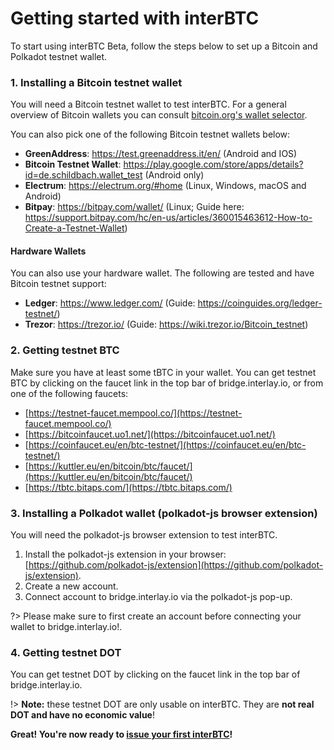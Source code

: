 # Getting started with interBTC


To start using interBTC Beta, follow the steps below to set up a Bitcoin and Polkadot testnet wallet.

### 1. Installing a Bitcoin testnet wallet

You will need a Bitcoin testnet wallet to test interBTC.
For a general overview of Bitcoin wallets you can consult [bitcoin.org's wallet selector](https://bitcoin.org/en/choose-your-wallet?step=5).


You can also pick one of the following Bitcoin testnet wallets below:

- **GreenAddress**: https://test.greenaddress.it/en/ (Android and IOS)
- **Bitcoin Testnet Wallet**: https://play.google.com/store/apps/details?id=de.schildbach.wallet_test (Android only)
- **Electrum**: https://electrum.org/#home (Linux, Windows, macOS and Android)
- **Bitpay**: https://bitpay.com/wallet/ (Linux; Guide here: https://support.bitpay.com/hc/en-us/articles/360015463612-How-to-Create-a-Testnet-Wallet)

#### Hardware Wallets
You can also use your hardware wallet. The following are tested and have Bitcoin testnet support:

- **Ledger**: https://www.ledger.com/ (Guide: https://coinguides.org/ledger-testnet/)
- **Trezor**: https://trezor.io/ (Guide: https://wiki.trezor.io/Bitcoin_testnet)

### 2. Getting testnet BTC

Make sure you have at least some tBTC in your wallet.
You can get testnet BTC by clicking on the faucet link in the top bar of bridge.interlay.io, or from one of the following faucets:

- [https://testnet-faucet.mempool.co/](https://testnet-faucet.mempool.co/)
- [https://bitcoinfaucet.uo1.net/](https://bitcoinfaucet.uo1.net/)
- [https://coinfaucet.eu/en/btc-testnet/](https://coinfaucet.eu/en/btc-testnet/)
- [https://kuttler.eu/en/bitcoin/btc/faucet/](https://kuttler.eu/en/bitcoin/btc/faucet/)
- [https://tbtc.bitaps.com/](https://tbtc.bitaps.com/)

### 3. Installing a Polkadot wallet (polkadot-js browser extension)

You will need the polkadot-js browser extension to test interBTC.

1. Install the polkadot-js extension in your browser: [https://github.com/polkadot-js/extension](https://github.com/polkadot-js/extension).
2. Create a new account.
3. Connect account to bridge.interlay.io via the polkadot-js pop-up.

?> Please make sure to first create an account before connecting your wallet to bridge.interlay.io!.

### 4. Getting testnet DOT

You can get testnet DOT by clicking on the faucet link in the top bar of bridge.interlay.io.

!> **Note:** these testnet DOT are only usable on interBTC. They are **not real DOT and have no economic value**!





**Great! You're now ready to  [issue your first interBTC](/start/issue)!**
